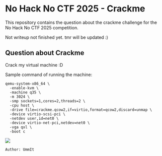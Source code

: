 # No Hack No CTF 2025 - Crackme

This repository contains the question about the crackme challenge for the No Hack No CTF 2025 competition.

Not writeup not finished yet. tmr will be updated :)

## Question about Crackme

Crack my virtual machine :D

Sample command of running the machine:

```shell
qemu-system-x86_64 \
  -enable-kvm \
  -machine q35 \
  -m 3024 \
  -smp sockets=1,cores=2,threads=2 \
  -cpu host \
  -drive file=crackme.qcow2,if=virtio,format=qcow2,discard=unmap \
  -device virtio-scsi-pci \
  -netdev user,id=net0 \
  -device virtio-net-pci,netdev=net0 \
  -vga qxl \
  -boot c
```

![](https://aniyuki.com/wp-content/uploads/2023/05/aniyuki-oshi-no-ko-gif-2.gif)

`Author: UmmIt`

